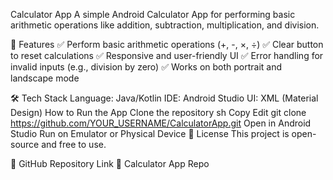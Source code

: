 Calculator App
A simple Android Calculator App for performing basic arithmetic operations like addition, subtraction, multiplication, and division.

📌 Features
✅ Perform basic arithmetic operations (+, -, ×, ÷)
✅ Clear button to reset calculations
✅ Responsive and user-friendly UI
✅ Error handling for invalid inputs (e.g., division by zero)
✅ Works on both portrait and landscape mode

🛠️ Tech Stack
Language: Java/Kotlin
IDE: Android Studio
UI: XML (Material Design)
How to Run the App
Clone the repository
sh
Copy
Edit
git clone https://github.com/YOUR_USERNAME/CalculatorApp.git
Open in Android Studio
Run on Emulator or Physical Device
📄 License
This project is open-source and free to use.

🔗 GitHub Repository Link
🔗 Calculator App Repo
